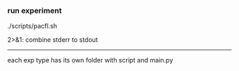 
### run experiment
./scripts/pacfl.sh

2>&1: combine stderr to stdout

---

each exp type has its own folder with script and main.py